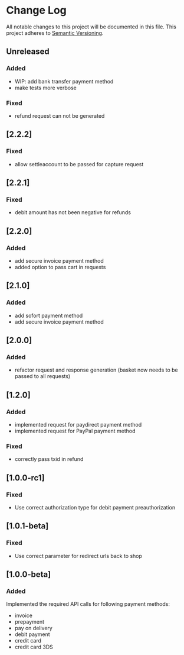 # Change Log
All notable changes to this project will be documented in this file.
This project adheres to [Semantic Versioning](http://semver.org/).

## Unreleased

### Added
* WIP: add bank transfer payment method
* make tests more verbose

### Fixed 
* refund request can not be generated


## [2.2.2]
### Fixed 

* allow settleaccount to be passed for capture request

## [2.2.1]
### Fixed 

* debit amount has not been negative for refunds

## [2.2.0]
### Added

* add secure invoice payment method
* added option to pass cart in requests

## [2.1.0]
### Added

* add sofort payment method
* add secure invoice payment method

## [2.0.0]
### Added
* refactor request and response generation (basket now needs to be passed to all requests)

## [1.2.0]
### Added
* implemented request for paydirect payment method
* implemented request for PayPal payment method

### Fixed
* correctly pass txid in refund

## [1.0.0-rc1]
### Fixed

* Use correct authorization type for debit payment preauthorization

## [1.0.1-beta]
### Fixed

* Use correct parameter for redirect urls back to shop

## [1.0.0-beta]
### Added

Implemented the required API calls for following payment methods:

* invoice
* prepayment
* pay on delivery
* debit payment
* credit card
* credit card 3DS
